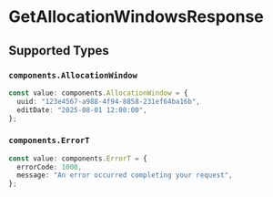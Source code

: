 # GetAllocationWindowsResponse


## Supported Types

### `components.AllocationWindow`

```typescript
const value: components.AllocationWindow = {
  uuid: "123e4567-a988-4f94-8858-231ef64ba16b",
  editDate: "2025-08-01 12:00:00",
};
```

### `components.ErrorT`

```typescript
const value: components.ErrorT = {
  errorCode: 1000,
  message: "An error occurred completing your request",
};
```

